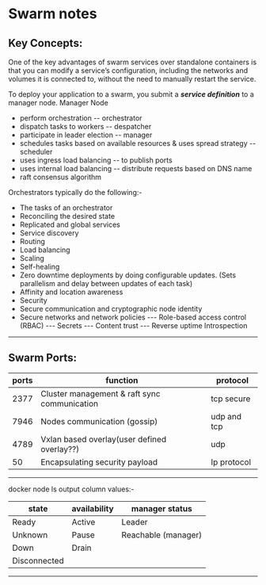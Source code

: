 # Swarm notes

## Key Concepts:

One of the key advantages of swarm services over standalone containers is that you can modify a service’s configuration, including the networks and volumes it is connected to, without the need to manually restart the service.

To deploy your application to a swarm, you submit a **_service definition_** to a manager node. 
Manager Node
* perform orchestration -- orchestrator
* dispatch tasks to workers -- despatcher
* participate in leader election -- manager
* schedules tasks based on available resources & uses spread strategy -- scheduler
* uses ingress load balancing -- to publish ports
* uses internal load balancing -- distribute requests based on DNS name
* raft consensus algorithm

Orchestrators typically do the following:-
- The tasks of an orchestrator
- Reconciling the desired state
- Replicated and global services
- Service discovery
- Routing
- Load balancing
- Scaling
- Self-healing
- Zero downtime deployments by doing configurable updates. (Sets parallelism and delay between updates of each task)
- Affinity and location awareness
- Security
- Secure communication and cryptographic node identity
- Secure networks and network policies
--- Role-based access control (RBAC)
--- Secrets
--- Content trust
--- Reverse uptime
Introspection
---
## Swarm Ports:

|ports|function|protocol|
|-----|---|---|      
|2377|Cluster management & raft sync communication|tcp secure|
|7946|Nodes communication (gossip)|udp and tcp|
|4789|Vxlan based overlay(user defined overlay??)|udp|
50|Encapsulating security payload|Ip protocol|

---

docker node ls output column values:-

|state|availability|manager status|
|-----|------------|--------------|
|Ready|Active|Leader|
|Unknown|Pause|Reachable (manager)|
|Down|Drain||
|Disconnected|||

---



